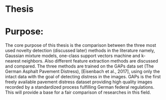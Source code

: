 # Thesis
# Purpose: 

The core purpose of this thesis is the comparison between the three most used novelty detection (discussed later) methods in the literature namely, Gaussian mixture models, one-class support vectors machine and k-nearest neighbors. Also different feature extraction methods are discussed and compared. The three methods are trained on the GAPs data set (The German Asphalt Pavement Distress), [Eisenbach et al., 2017], using only the intact data with the goal of detecting distress in the images. GAPs is the first freely available pavement distress dataset providing high quality images recorded by a standardized process fulfilling German federal regulations. This will provide a base for a fair comparison of researches in this field.
